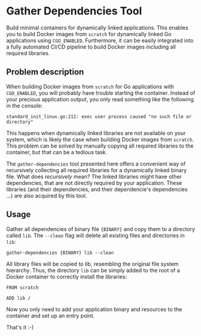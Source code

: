 # Gather Dependencies Tool

Build minimal containers for dynamically linked applications. This enables you to build Docker images from `scratch` for dynamically linked Go applications using `CGO_ENABLED`. Furthermore, it can be easily integrated into a fully automated CI/CD pipeline to build Docker images including all required libraries.

## Problem description

When building Docker images from `scratch` for Go applications with `CGO_ENABLED`, you will probably have trouble starting the container. Instead of your precious application output, you only read something like the following in the console:

```
standard_init_linux.go:211: exec user process caused "no such file or directory"
```

This happens when dynamically linked libraries are not available on your system, which is likely the case when building Docker images from `scratch`. This problem can be solved by manually copying all required libraries to the container, but that can be a tedious task.

The `gather-dependencies` tool presented here offers a convenient way of recursively collecting all required libraries for a dynamically linked binary file. What does *recursively* mean? The linked libraries might have other dependencies, that are not directly required by your application. These libraries (and their dependencies, and their dependencie's dependencies ...) are also acquired by this tool.

## Usage

Gather all dependencies of binary file `{BINARY}` and copy them to a directory called `lib`. The `--clean` flag will delete all existing files and directories in `lib`:

```
gather-dependencies {BINARY} lib --clean
```

All library files will be copied to lib, resembling the original file system hierarchy. Thus, the directory `lib` can be simply added to the root of a Docker container to correctly install the libraries:

```
FROM scratch

ADD lib /
```

Now you only need to add your application binary and resources to the container and set up an entry point.

That's it :-)